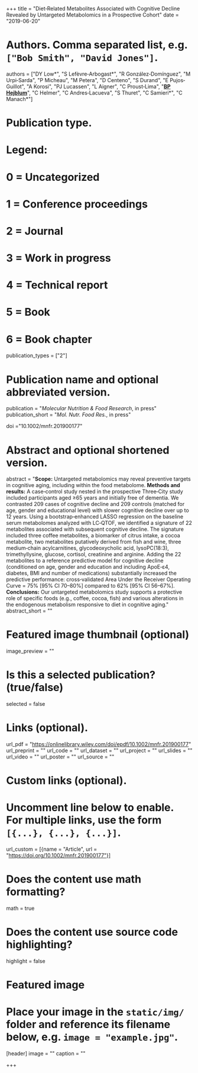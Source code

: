 +++
title = "Diet‐Related Metabolites Associated with Cognitive Decline Revealed by Untargeted Metabolomics in a Prospective Cohort"
date = "2019-06-20"



# Authors. Comma separated list, e.g. `["Bob Smith", "David Jones"]`.
authors = ["DY Low&#42;", "S Lefèvre‐Arbogast&#42;", "R González‐Domínguez", "M Urpi‐Sarda", "P Micheau", "M Petera", "D Centeno", "S Durand", "E Pujos‐Guillot", "A Korosi", "PJ Lucassen", "L Aigner", "C Proust‐Lima", "<u>**BP Hejblum**</u>", "C Helmer", "C Andres‐Lacueva", "S Thuret", "C Samieri&#42;", "C Manach&#42;"]
# Publication type.
# Legend:
# 0 = Uncategorized
# 1 = Conference proceedings
# 2 = Journal
# 3 = Work in progress
# 4 = Technical report
# 5 = Book
# 6 = Book chapter
publication_types = ["2"]

# Publication name and optional abbreviated version.
publication = "*Molecular Nutrition & Food Research*, in press"
publication_short = "*Mol. Nutr. Food Res.*, in press"

doi ="10.1002/mnfr.201900177"

# Abstract and optional shortened version.
abstract = "**Scope:** Untargeted metabolomics may reveal preventive targets in cognitive aging, including within the food metabolome.  **Methods and results:** A case‐control study nested in the prospective Three‐City study included participants aged ≥65 years and initially free of dementia. We contrasted 209 cases of cognitive decline and 209 controls (matched for age, gender and educational level) with slower cognitive decline over up to 12 years. Using a bootstrap‐enhanced LASSO regression on the baseline serum metabolomes analyzed with LC‐QTOF, we identified a signature of 22 metabolites associated with subsequent cognitive decline. The signature included three coffee metabolites, a biomarker of citrus intake, a cocoa metabolite, two metabolites putatively derived from fish and wine, three medium‐chain acylcarnitines, glycodeoxycholic acid, lysoPC(18:3), trimethyllysine, glucose, cortisol, creatinine and arginine. Adding the 22 metabolites to a reference predictive model for cognitive decline (conditioned on age, gender and education and including ApoE‐ε4, diabetes, BMI and number of medications) substantially increased the predictive performance: cross‐validated Area Under the Receiver Operating Curve = 75% [95% CI 70–80%] compared to 62% [95% CI 56–67%].  **Conclusions:** Our untargeted metabolomics study supports a protective role of specific foods (e.g., coffee, cocoa, fish) and various alterations in the endogenous metabolism responsive to diet in cognitive aging."
abstract_short = ""

# Featured image thumbnail (optional)
image_preview = ""

# Is this a selected publication? (true/false)
selected = false

# Links (optional).
url_pdf = "https://onlinelibrary.wiley.com/doi/epdf/10.1002/mnfr.201900177"
url_preprint = ""
url_code = ""
url_dataset = ""
url_project = ""
url_slides = ""
url_video = ""
url_poster = ""
url_source = ""

# Custom links (optional).
# Uncomment line below to enable. For multiple links, use the form `[{...}, {...}, {...}]`.
url_custom = [{name = "Article", url = "https://doi.org/10.1002/mnfr.201900177"}]


# Does the content use math formatting?
math = true

# Does the content use source code highlighting?
highlight = false

# Featured image
# Place your image in the `static/img/` folder and reference its filename below, e.g. `image = "example.jpg"`.
[header]
image = ""
caption = ""

+++
